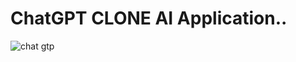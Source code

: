 # ChatGPT CLONE AI Application..

![chat gtp](https://user-images.githubusercontent.com/119850488/227719200-5d7c898f-fca2-489e-ae35-969e2dc325ca.png)
